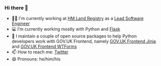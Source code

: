 ### Hi there 👋

- 👨‍💻 I'm currently working at [HM Land Registry](https://www.gov.uk/government/organisations/land-registry) as a [Lead Software Engineer](https://www.gov.uk/guidance/software-developer#principal-developer)
- 💻 I’m currently working mostly with Python and [Flask](https://flask.palletsprojects.com/en/2.0.x/)
- 🔭 I maintain a couple of open source packages to help Python developers work with GOV.UK Frontend, namely [GOV.UK Frontend Jinja](https://github.com/LandRegistry/govuk-frontend-jinja) and [GOV.UK Frontend WTForms](https://github.com/LandRegistry/govuk-frontend-wtf)
- 📫 How to reach me: [Twitter](https://twitter.com/MattShaw85)
- 😄 Pronouns: he/him/his

<!--
**matthew-shaw/matthew-shaw** is a ✨ _special_ ✨ repository because its `README.md` (this file) appears on your GitHub profile.

Here are some ideas to get you started:

- 🔭 I’m currently working on ...
- 🌱 I’m currently learning ...
- 👯 I’m looking to collaborate on ...
- 🤔 I’m looking for help with ...
- 💬 Ask me about ...
- ⚡ Fun fact: ...
-->
